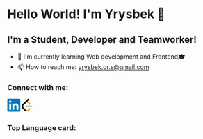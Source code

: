 # Hello World! I'm Yrysbek 👋

## I'm a Student, Developer and Teamworker!
 - 🌱 I'm currently learning Web development and Frontend🎓
 - 📫 How to reach me: yrysbek.or.s@gmail.com

### Connect with me:

[<img align = "left" alt =" yrysNM | LinkedIn" width ="30px" src = "https://github.com/Khankee/Khankee/blob/main/img/LinkedIn.png"/>][Linkedin]
[<img align = "left" alt =" yrysNM | LeetCode" width ="30px" src = "https://github.com/yrysNM/yrysNM/blob/main/img/LeetCode.png" />][LeetCode]<br>
<br>
### Top Language card:<br>
<!-- [![Top Langs](https://github-readme-stats.vercel.app/api/top-langs/?username=yrysNM&theme=nightowl)](https://github.com/anuraghazra/github-readme-stats) -->

[Linkedin]: https://www.linkedin.com/in/yrysbek-nessipkulov-78a002241/
[LeetCode]: https://leetcode.com/yrys_NM/
